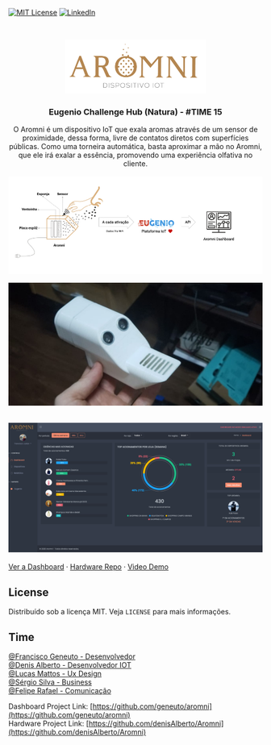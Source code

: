[![MIT License][license-shield]][license-url]
[![LinkedIn][linkedin-shield]][linkedin-url]


<br />
<p align="center">
  <a href="https://github.com/geneuto/aromni">
    <img src="template/assets/images/logo.png" alt="Aromni IOT" title="Aromni IOT" width="280" />
  </a>

  <h3 align="center">Eugenio Challenge Hub (Natura) - #TIME 15</h3>

  <p align="center">
    O Aromni é um dispositivo IoT que exala aromas através de um sensor de proximidade, dessa forma, livre de contatos diretos com superfícies públicas. Como uma torneira automática, basta aproximar a mão no Aromni, que ele irá exalar a essência, promovendo uma experiência olfativa no cliente.
    <br /><br />
    <img align="center" src="template/prototipo_concept.png" alt="Conceito" width="900" />
    <br><br>
    <img src="template/protipo.jpeg" alt="Dispositivo Aromni" title="Dispositivo Aromni" />
    <br /> <br />
    
[![Product Name Screen Shot][product-screenshot]](https://syspro.club/aromni/)
<br /><br />
    <a href="https://www.syspro.club/aromni/">Ver a Dashboard</a>
    ·
    <a href="https://github.com/denisAlberto/Aromni">Hardware Repo</a>
    ·
    <a href="https://youtu.be/vj18kQQrLKg">Video Demo</a>
  </p>
</p>



<!-- LICENSE -->
## License

Distribuído sob a licença MIT. Veja `LICENSE` para mais informações.



<!-- CONTACT -->
## Time

<a href="https://github.com/geneuto/">@Francisco Geneuto - Desenvolvedor</a><br>
<a href="https://github.com/denisAlberto/">@Denis Alberto - Desenvolvedor IOT</a><br>
<a href="https://www.linkedin.com/in/luckmattos/">@Lucas Mattos - Ux Design</a><br>
<a href="https://www.linkedin.com/in/sergiosilva-business/">@Sérgio Silva - Business</a><br>
<a href="https://eueomundo.com/">@Felipe Rafael - Comunicação</a>

Dashboard Project Link: [https://github.com/geneuto/aromni](https://github.com/geneuto/aromni)<br>
Hardware Project Link: [https://github.com/denisAlberto/Aromni](https://github.com/denisAlberto/Aromni)


[license-shield]: https://img.shields.io/github/license/othneildrew/Best-README-Template.svg?style=flat-square
[license-url]: https://github.com/geneuto/aromni/LICENSE.txt
[linkedin-shield]: https://img.shields.io/badge/-LinkedIn-black.svg?style=flat-square&logo=linkedin&colorB=555
[linkedin-url]: https://www.linkedin.com/in/francisco-geneuto-45578713a/
[product-screenshot]: template/scren_aromni01.png
